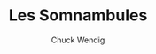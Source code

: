 ---
permalink: false
title: Les Somnambules
author: Chuck Wendig
year: 2019
width: 14
height: 20
pages: 1174
color: '#F8CA91'
revertCtaColor: true
publisher: Sonatine
link: https://www.lisez.com/livre-grand-format/les-somnambules/9782355848209
description: "Aux États-Unis, une jeune femme se met à marcher, droit devant elle, sans but apparent. Elle sera bientôt rejointe par des dizaines, des centaines et des milliers d'autres somnambules. Les « livres à concept » sont périlleux, surtout lorsqu'ils font plus de mille pages. Mais ce récit épique ne cesse jamais de se renouveller, et les rebondissements m'auront tenu en haleine jusqu'à la toute fin. Ajoutez à cela de glaçantes résonnances avec l'actualité récente, et voici un livre captivant."
---